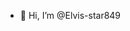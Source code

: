- 👋 Hi, I’m @Elvis-star849

<!---
Elvis-star849/Elvis-star849 is a ✨ special ✨ repository because its `README.md` (this file) appears on your GitHub profile.
You can click the Preview link to take a look at your changes.
--->
